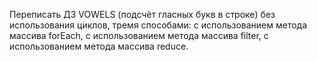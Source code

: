 Переписать ДЗ VOWELS (подсчёт гласных букв в строке) 
без использования циклов, тремя способами:
с использованием метода массива forEach,
с использованием метода массива filter,
с использованием метода массива reduce.